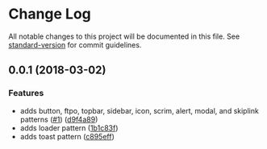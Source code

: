 # Change Log

All notable changes to this project will be documented in this file. See [standard-version](https://github.com/conventional-changelog/standard-version) for commit guidelines.

<a name="0.0.1"></a>
## 0.0.1 (2018-03-02)


### Features

* adds button, ftpo, topbar, sidebar, icon, scrim, alert, modal, and skiplink patterns ([#1](https://github.com/dequelabs/cauldron-react/issues/1)) ([d9f4a89](https://github.com/dequelabs/cauldron-react/commit/d9f4a89))
* adds loader pattern ([1b1c83f](https://github.com/dequelabs/cauldron-react/commit/1b1c83f))
* adds toast pattern ([c895eff](https://github.com/dequelabs/cauldron-react/commit/c895eff))

